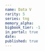 ```yaml
---
name: Data V
rarity: 5
series: tng
memory_alpha:
bigbook_tier: -1
in_portal: true
date:
published: true
---
```



